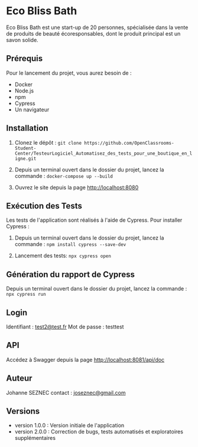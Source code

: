 # Eco Bliss Bath

Eco Bliss Bath est une start-up de 20 personnes, spécialisée dans la vente de produits de beauté écoresponsables, dont le produit principal est un savon solide.

## Prérequis

Pour le lancement du projet, vous aurez besoin de :

- Docker
- Node.js
- npm
- Cypress
- Un navigateur

## Installation

1.  Clonez le dépôt :
    `git clone https://github.com/OpenClassrooms-Student-Center/TesteurLogiciel_Automatisez_des_tests_pour_une_boutique_en_ligne.git `

2.  Depuis un terminal ouvert dans le dossier du projet, lancez la commande :
    `docker-compose up --build`

3.  Ouvrez le site depuis la page [http://localhost:8080](http://localhost:8080)

## Exécution des Tests

Les tests de l'application sont réalisés à l'aide de Cypress.
Pour installer Cypress :

1.  Depuis un terminal ouvert dans le dossier du projet, lancez la commande :
    `npm install cypress --save-dev`

2.  Lancement des tests: `npx cypress open `

## Génération du rapport de Cypress

Depuis un terminal ouvert dans le dossier du projet, lancez la commande :
`npx cypress run`

## Login

Identifiant : [test2@test.fr](mailto:test2@test.fr)
Mot de passe : testtest

## API

Accédez à Swagger depuis la page [http://localhost:8081/api/doc](http://localhost:8081/api/doc)

## Auteur

Johanne SEZNEC
contact : joseznec@gmail.com

## Versions

- version 1.0.0 : Version initiale de l'application
- version 2.0.0 : Correction de bugs, tests automatisés et exploratoires supplémentaires
